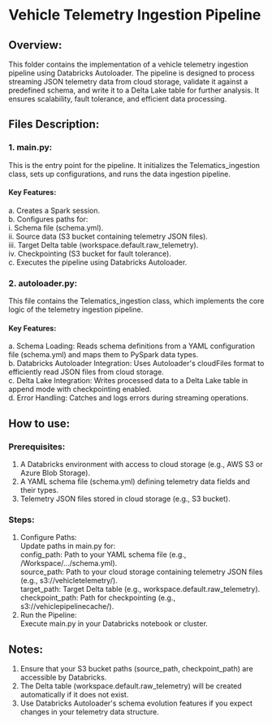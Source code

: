 # Vehicle Telemetry Ingestion Pipeline

## Overview:
This folder contains the implementation of a vehicle telemetry ingestion pipeline using Databricks Autoloader. The pipeline is designed to process streaming JSON telemetry data from cloud storage, validate it against a predefined schema, and write it to a Delta Lake table for further analysis. It ensures scalability, fault tolerance, and efficient data processing.

## Files Description:
### 1. main.py:
This is the entry point for the pipeline. It initializes the Telematics_ingestion class, sets up configurations, and runs the data ingestion pipeline.
#### Key Features:
a. Creates a Spark session.\
b. Configures paths for:\
   i.   Schema file (schema.yml).\
   ii.  Source data (S3 bucket containing telemetry JSON files).\
   iii. Target Delta table (workspace.default.raw_telemetry).\
   iv.  Checkpointing (S3 bucket for fault tolerance).\
c. Executes the pipeline using Databricks Autoloader.

### 2. autoloader.py:
This file contains the Telematics_ingestion class, which implements the core logic of the telemetry ingestion pipeline.
#### Key Features:
a. Schema Loading: Reads schema definitions from a YAML configuration file (schema.yml) and maps them to PySpark data types.\
b. Databricks Autoloader Integration: Uses Autoloader's cloudFiles format to efficiently read JSON files from cloud storage.\
c. Delta Lake Integration: Writes processed data to a Delta Lake table in append mode with checkpointing enabled.\
d. Error Handling: Catches and logs errors during streaming operations.

## How to use:
### Prerequisites:
1. A Databricks environment with access to cloud storage (e.g., AWS S3 or Azure Blob Storage).
2. A YAML schema file (schema.yml) defining telemetry data fields and their types.
3. Telemetry JSON files stored in cloud storage (e.g., S3 bucket).

### Steps:
1. Configure Paths:\
Update paths in main.py for:\
    config_path: Path to your YAML schema file (e.g., /Workspace/.../schema.yml).\
    source_path: Path to your cloud storage containing telemetry JSON files (e.g., s3://vehicletelemetry/).\
    target_path: Target Delta table (e.g., workspace.default.raw_telemetry).\
    checkpoint_path: Path for checkpointing (e.g., s3://vehiclepipelinecache/).
2. Run the Pipeline:\
Execute main.py in your Databricks notebook or cluster.

## Notes:
1. Ensure that your S3 bucket paths (source_path, checkpoint_path) are accessible by Databricks.
2. The Delta table (workspace.default.raw_telemetry) will be created automatically if it does not exist.
3. Use Databricks Autoloader's schema evolution features if you expect changes in your telemetry data structure.
